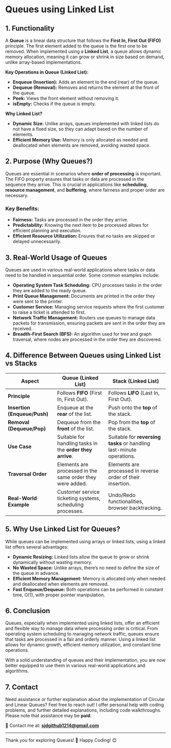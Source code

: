 # Queues using Linked List

## 1. Functionality

A **Queue** is a linear data structure that follows the **First In, First Out (FIFO)** principle. The first element added to the queue is the first one to be removed. When implemented using a **Linked List**, a queue allows dynamic memory allocation, meaning it can grow or shrink in size based on demand, unlike array-based implementations.

**Key Operations in Queue (Linked List):**
- **Enqueue (Insertion):** Adds an element to the end (rear) of the queue.
- **Dequeue (Removal):** Removes and returns the element at the front of the queue.
- **Peek:** Views the front element without removing it.
- **isEmpty:** Checks if the queue is empty.

**Why Linked List?**
- **Dynamic Size:** Unlike arrays, queues implemented with linked lists do not have a fixed size, so they can adapt based on the number of elements.
- **Efficient Memory Use:** Memory is only allocated as needed and deallocated when elements are removed, avoiding wasted space.

## 2. Purpose (Why Queues?)

Queues are essential in scenarios where **order of processing** is important. The FIFO property ensures that tasks or data are processed in the sequence they arrive. This is crucial in applications like **scheduling**, **resource management**, and **buffering**, where fairness and proper order are necessary.

### Key Benefits:
- **Fairness:** Tasks are processed in the order they arrive.
- **Predictability:** Knowing the next item to be processed allows for efficient planning and execution.
- **Efficient Resource Utilization:** Ensures that no tasks are skipped or delayed unnecessarily.

## 3. Real-World Usage of Queues

Queues are used in various real-world applications where tasks or data need to be handled in sequential order. Some common examples include:

- **Operating System Task Scheduling:** CPU processes tasks in the order they are added to the ready queue.
- **Print Queue Management:** Documents are printed in the order they were sent to the printer.
- **Customer Service:** Managing service requests where the first customer to raise a ticket is attended to first.
- **Network Traffic Management:** Routers use queues to manage data packets for transmission, ensuring packets are sent in the order they are received.
- **Breadth-First Search (BFS):** An algorithm used for tree and graph traversal, where nodes are processed in the order they are discovered.

## 4. Difference Between Queues using Linked List vs Stacks

| **Aspect**               | **Queue (Linked List)**                                   | **Stack (Linked List)**                                    |
|--------------------------|----------------------------------------------------------|------------------------------------------------------------|
| **Principle**             | Follows **FIFO** (First In, First Out).                   | Follows **LIFO** (Last In, First Out).                      |
| **Insertion (Enqueue/Push)**| Enqueue at the **rear** of the list.                     | Push onto the **top** of the stack.                         |
| **Removal (Dequeue/Pop)**| Dequeue from the **front** of the list.                   | Pop from the **top** of the stack.                          |
| **Use Case**              | Suitable for handling tasks in the **order they arrive**. | Suitable for **reversing tasks** or handling last-minute operations. |
| **Traversal Order**       | Elements are processed in the same order they were added. | Elements are processed in reverse order of their insertion. |
| **Real-World Example**    | Customer service ticketing systems, scheduling processes. | Undo/Redo functionalities, browser backtracking.            |

## 5. Why Use Linked List for Queues?

While queues can be implemented using arrays or linked lists, using a linked list offers several advantages:
- **Dynamic Resizing:** Linked lists allow the queue to grow or shrink dynamically without wasting memory.
- **No Wasted Space:** Unlike arrays, there’s no need to define the size of the queue in advance.
- **Efficient Memory Management:** Memory is allocated only when needed and deallocated when elements are removed.
- **Fast Enqueue/Dequeue:** Both operations can be performed in constant time, O(1), with proper pointer manipulation.

## 6. Conclusion

Queues, especially when implemented using linked lists, offer an efficient and flexible way to manage data where processing order is critical. From operating system scheduling to managing network traffic, queues ensure that tasks are processed in a fair and orderly manner. Using a linked list allows for dynamic growth, efficient memory utilization, and constant time operations.

With a solid understanding of queues and their implementation, you are now better equipped to use them in various real-world applications and algorithms.

## 7. Contact

Need assistance or further explanation about the implementation of Circular and Linear Queues? Feel free to reach out! I offer personal help with coding problems, and further detailed explanations, including code walkthroughs. Please note that assistance may be **paid**.

📧 Contact me at: **[sjdgithub1214@gmail.com](mailto:sjdgithub1214@gmail.com)**

---

Thank you for exploring Queues! 🚀 Happy Coding! 😊
